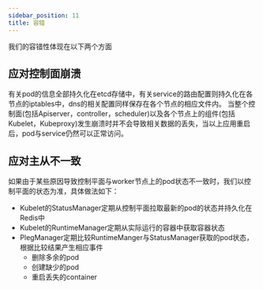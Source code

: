```yaml
---
sidebar_position: 11
title: 容错
---
```

我们的容错性体现在以下两个方面

## 应对控制面崩溃

有关pod的信息全部持久化在etcd存储中，有关service的路由配置则持久化在各节点的iptables中，dns的相关配置同样保存在各个节点的相应文件内。
当整个控制面(包括Apiserver，controller，scheduler)以及各个节点上的组件(包括Kubelet，Kubeproxy)发生崩溃时并不会导致相关数据的丢失，当以上应用重启后，pod与service仍然可以正常访问。

## 应对主从不一致

如果由于某些原因导致控制平面与worker节点上的pod状态不一致时，我们以控制平面的状态为准，具体做法如下：
- Kubelet的StatusManager定期从控制平面拉取最新的pod的状态并持久化在Redis中
- Kubelet的RuntimeManager定期从实际运行的容器中获取容器状态
- PlegManager定期比较RuntimeManger与StatusManager获取的pod状态，根据比较结果产生相应事件
  - 删除多余的pod
  - 创建缺少的pod
  - 重启丢失的container